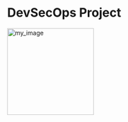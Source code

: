 # DevSecOps Project

<img src="https://github.com/nikcladis/Cybersecurity-and-DevOps-Project-Code.Hub/blob/main/Images/devsecops.png" alt="my_image" width="200" height="200">
